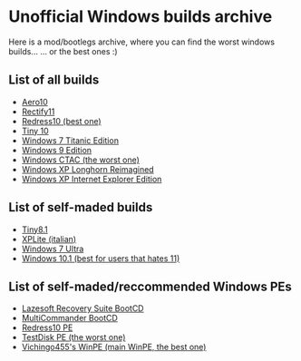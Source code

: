 # Unofficial Windows builds archive
Here is a mod/bootlegs archive, where you can find the worst windows builds...
... or the best ones :)

## List of all builds
- [Aero10](https://archive.org/details/aero-10)
- [Rectify11](https://archive.org/details/Rectify11)
- [Redress10 (best one)](https://archive.org/details/Redress10)
- [Tiny 10](https://dl.malwarewatch.org/windows/mods/Tiny%2010.iso)
- [Windows 7 Titanic Edition](https://archive.org/details/Windows7TitanicEdition)
- [Windows 9 Edition](https://archive.org/details/Windows9Edition)
- [Windows CTAC (the worst one)](https://archive.org/details/WindowsCTAC)
- [Windows XP Longhorn Reimagined](https://archive.org/details/windows-xp-longhorn-reimagined)
- [Windows XP Internet Explorer Edition](https://dl.malwarewatch.org/windows/mods/Windows%20XP%20%28IE%29.iso)

## List of self-maded builds
- [Tiny8.1](https://archive.org/details/Tiny8.1)
- [XPLite (italian)](https://archive.org/details/xplite-ita)
- [Windows 7 Ultra](https://archive.org/details/windows-7-ultra)
- [Windows 10.1 (best for users that hates 11)](https://archive.org/details/Windows10.1)

## List of self-maded/reccommended Windows PEs
- [Lazesoft Recovery Suite BootCD](https://archive.org/details/lazesoft-recovery-suite-boot-cd)
- [MultiCommander BootCD](https://archive.org/details/MultiCommander-BootCD)
- [Redress10 PE](https://archive.org/details/redress10-pe)
- [TestDisk PE (the worst one)](https://archive.org/details/testdisk-pe)
- [Vichingo455's WinPE (main WinPE, the best one)](https://archive.org/details/vichingo455-winpe)
